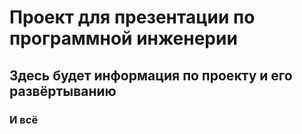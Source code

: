 # Проект для презентации по программной инженерии

## Здесь будет информация по проекту и его развёртыванию

### И всё